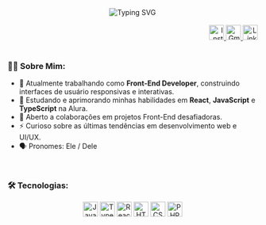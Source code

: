 <div align="center">
  <img src="https://readme-typing-svg.herokuapp.com/?lines=Olá! 👋;Desenvolvedor Front-End;&Apaixonado por interfaces incríveis!&color=%2336BCF7&size=24" alt="Typing SVG" />
</div>

<br>

<div align="right">
  <a href="https://www.instagram.com/alexsander__martins/" target="_blank">
    <img src="https://img.shields.io/badge/-Instagram-%23E4405F?style=for-the-badge&logo=instagram&logoColor=white" alt="Instagram Badge" height="30"/>
  </a>
  <a href="mailto:alexsandergfmm0110@gmail.com">
    <img src="https://img.shields.io/badge/-Gmail-%23EA4335?style=for-the-badge&logo=gmail&logoColor=white" alt="Gmail Badge" height="30"/>
  </a>
  <a href="https://www.linkedin.com/in/alexsander-junior-60778a334/" target="_blank">
    <img src="https://img.shields.io/badge/-LinkedIn-%230077B5?style=for-the-badge&logo=linkedin&logoColor=white" alt="LinkedIn Badge" height="30"/>
  </a>
</div>

<br>

### 👨‍💻 Sobre Mim:

- 🔭 Atualmente trabalhando como **Front-End Developer**, construindo interfaces de usuário responsivas e interativas.
- 🌱 Estudando e aprimorando minhas habilidades em **React**, **JavaScript** e **TypeScript** na Alura.
- 💬 Aberto a colaborações em projetos Front-End desafiadoras.
- ⚡ Curioso sobre as últimas tendências em desenvolvimento web e UI/UX.
- 🗣️ Pronomes: Ele / Dele

<br>

### 🛠️ Tecnologias:

<div align="center">
  <img src="https://img.shields.io/badge/JavaScript-F7DF1E?style=for-the-badge&logo=javascript&logoColor=black" alt="JavaScript" height="30"/>
  <img src="https://img.shields.io/badge/TypeScript-007ACC?style=for-the-badge&logo=typescript&logoColor=white" alt="TypeScript" height="30"/>
  <img src="https://img.shields.io/badge/React-61DAFB?style=for-the-badge&logo=react&logoColor=black" alt="React" height="30"/>
  <img src="https://img.shields.io/badge/HTML5-E34F26?style=for-the-badge&logo=html5&logoColor=white" alt="HTML5" height="30"/>
  <img src="https://img.shields.io/badge/CSS3-1572B6?style=for-the-badge&logo=css3&logoColor=white" alt="CSS3" height="30"/>
  <img src="https://img.shields.io/badge/PHP-777BB4?style=for-the-badge&logo=php&logoColor=white" alt="PHP" height="30"/>
</div>

<br>
